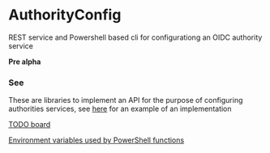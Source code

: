 # AuthorityConfig
REST service and Powershell based cli for configurationg an OIDC authority service

**Pre alpha**

### See

These are libraries to implement an API for the purpose of configuring authorities services, see [here](https://github.com/Aha43/DipsFrontAuthorityConfig/) for an example of an implementation

[TODO board](https://github.com/users/Aha43/projects/1)

[Environment variables used by PowerShell functions](https://github.com/Aha43/AuthorityConfig/wiki/Envirnment-variables-used-by-PowerShell-finctions)

